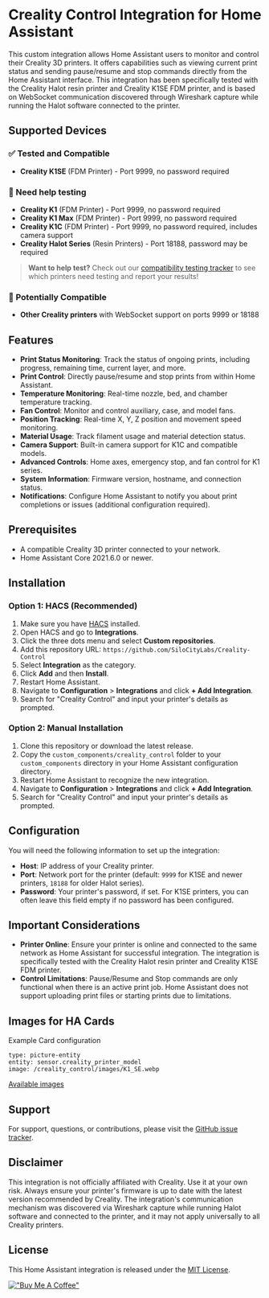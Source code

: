 # Creality Control Integration for Home Assistant

This custom integration allows Home Assistant users to monitor and control their Creality 3D printers. It offers capabilities such as viewing current print status and sending pause/resume and stop commands directly from the Home Assistant interface. This integration has been specifically tested with the Creality Halot resin printer and Creality K1SE FDM printer, and is based on WebSocket communication discovered through Wireshark capture while running the Halot software connected to the printer.

## Supported Devices

### ✅ Tested and Compatible
- **Creality K1SE** (FDM Printer) - Port 9999, no password required

### 🤔 Need help testing
- **Creality K1** (FDM Printer) - Port 9999, no password required  
- **Creality K1 Max** (FDM Printer) - Port 9999, no password required
- **Creality K1C** (FDM Printer) - Port 9999, no password required, includes camera support
- **Creality Halot Series** (Resin Printers) - Port 18188, password may be required

> **Want to help test?** Check out our [compatibility testing tracker](https://github.com/SiloCityLabs/Creality-Control/issues) to see which printers need testing and report your results!

### 🔧 Potentially Compatible
- **Other Creality printers** with WebSocket support on ports 9999 or 18188

## Features

- **Print Status Monitoring**: Track the status of ongoing prints, including progress, remaining time, current layer, and more.
- **Print Control**: Directly pause/resume and stop prints from within Home Assistant.
- **Temperature Monitoring**: Real-time nozzle, bed, and chamber temperature tracking.
- **Fan Control**: Monitor and control auxiliary, case, and model fans.
- **Position Tracking**: Real-time X, Y, Z position and movement speed monitoring.
- **Material Usage**: Track filament usage and material detection status.
- **Camera Support**: Built-in camera support for K1C and compatible models.
- **Advanced Controls**: Home axes, emergency stop, and fan control for K1 series.
- **System Information**: Firmware version, hostname, and connection status.
- **Notifications**: Configure Home Assistant to notify you about print completions or issues (additional configuration required).

## Prerequisites

- A compatible Creality 3D printer connected to your network.
- Home Assistant Core 2021.6.0 or newer.

## Installation

### Option 1: HACS (Recommended)

1. Make sure you have [HACS](https://hacs.xyz/) installed.
2. Open HACS and go to **Integrations**.
3. Click the three dots menu and select **Custom repositories**.
4. Add this repository URL: `https://github.com/SiloCityLabs/Creality-Control`
5. Select **Integration** as the category.
6. Click **Add** and then **Install**.
7. Restart Home Assistant.
8. Navigate to **Configuration** > **Integrations** and click **+ Add Integration**.
9. Search for "Creality Control" and input your printer's details as prompted.

### Option 2: Manual Installation

1. Clone this repository or download the latest release.
2. Copy the `custom_components/creality_control` folder to your `custom_components` directory in your Home Assistant configuration directory.
3. Restart Home Assistant to recognize the new integration.
4. Navigate to **Configuration** > **Integrations** and click **+ Add Integration**.
5. Search for "Creality Control" and input your printer's details as prompted.

## Configuration

You will need the following information to set up the integration:

- **Host**: IP address of your Creality printer.
- **Port**: Network port for the printer (default: `9999` for K1SE and newer printers, `18188` for older Halot series).
- **Password**: Your printer's password, if set. For K1SE printers, you can often leave this field empty if no password has been configured.

## Important Considerations

- **Printer Online**: Ensure your printer is online and connected to the same network as Home Assistant for successful integration. The integration is specifically tested with the Creality Halot resin printer and Creality K1SE FDM printer.
- **Control Limitations**: Pause/Resume and Stop commands are only functional when there is an active print job. Home Assistant does not support uploading print files or starting prints due to limitations.

## Images for HA Cards ##

Example Card configuration
```
type: picture-entity
entity: sensor.creality_printer_model
image: /creality_control/images/K1_SE.webp
```

[Available images](/custom_components/creality_control/images/)

## Support

For support, questions, or contributions, please visit the [GitHub issue tracker](https://github.com/SiloCityLabs/Creality-Control/issues).

## Disclaimer

This integration is not officially affiliated with Creality. Use it at your own risk. Always ensure your printer's firmware is up to date with the latest version recommended by Creality. The integration's communication mechanism was discovered via Wireshark capture while running Halot software and connected to the printer, and it may not apply universally to all Creality printers.

## License

This Home Assistant integration is released under the [MIT License](LICENSE).

[!["Buy Me A Coffee"](https://www.buymeacoffee.com/assets/img/custom_images/orange_img.png)](https://paypal.me/ldrrp)
